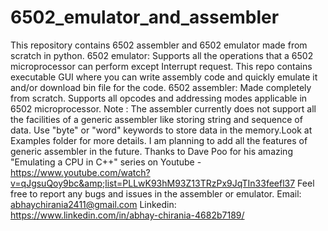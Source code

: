 # 6502_emulator_and_assembler
This repository contains 6502 assembler and 6502 emulator made from scratch in python. 6502 emulator: Supports all the operations that a 6502 microprocessor can perform except Interrupt request. This repo contains executable GUI where you can write assembly code and quickly emulate it and/or download bin file for the code. 6502 assembler: Made completely from scratch. Supports all opcodes and addressing modes applicable in 6502 microprocessor. Note : The assembler currently does not support all the facilities of a generic assembler like storing string and sequence of data. Use "byte" or "word" keywords to store data in the memory.Look at Examples folder for more details. I am planning to add all the features of generic assembler in the future. Thanks to Dave Poo for his amazing "Emulating a CPU in C++" series on Youtube - https://www.youtube.com/watch?v=qJgsuQoy9bc&amp;list=PLLwK93hM93Z13TRzPx9JqTIn33feefl37 Feel free to report any bugs and issues in the assembler or emulator. Email: abhaychirania2411@gmail.com Linkedin: https://www.linkedin.com/in/abhay-chirania-4682b7189/
